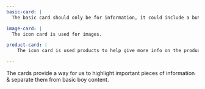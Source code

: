 ```yaml
---
basic-card: |
  The basic card should only be for information, it could include a button, but is never a link itself.

image-card: |
  The icon card is used for images.

product-card: |
    The icon card is used products to help give more info on the product and also information about the pricing.

---
```


The cards provide a way for us to highlight important pieces of information & separate them from basic boy content.
